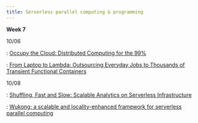 ```yaml
---
title: Serverless parallel computing & programming
---
```



**Week 7**

10/06

: [Occupy the Cloud: Distributed Computing for the 99%](https://arxiv.org/abs/1702.04024)

: [From Laptop to Lambda: Outsourcing Everyday Jobs to Thousands of Transient Functional Containers](https://www.usenix.org/conference/atc19/presentation/fouladi)


10/08

: [Shuffling, Fast and Slow: Scalable Analytics on Serverless Infrastructure](https://www.usenix.org/conference/nsdi19/presentation/pu)

: [Wukong: a scalable and locality-enhanced framework for serverless parallel computing](https://tddg.github.io/assets/pdf/socc20-wukong.pdf)



